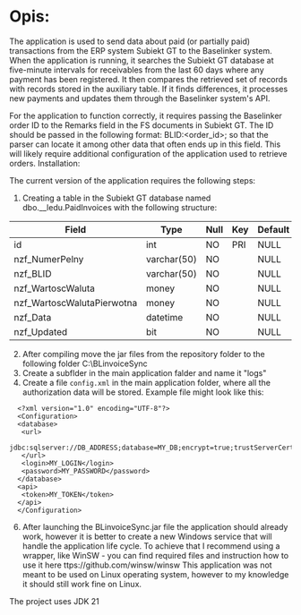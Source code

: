 # Opis:
The application is used to send data about paid (or partially paid) transactions from the ERP system Subiekt GT to the Baselinker system. When the application is running, it searches the Subiekt GT database at five-minute intervals for receivables from the last 60 days where any payment has been registered. It then compares the retrieved set of records with records stored in the auxiliary table. If it finds differences, it processes new payments and updates them through the Baselinker system's API.

For the application to function correctly, it requires passing the Baselinker order ID to the Remarks field in the FS documents in Subiekt GT. The ID should be passed in the following format: BLID:<order_id>; so that the parser can locate it among other data that often ends up in this field. This will likely require additional configuration of the application used to retrieve orders.
Installation:

The current version of the application requires the following steps:

1. Creating a table in the Subiekt GT database named dbo.__ledu.PaidInvoices with the following structure:

| Field | Type | Null | Key | Default | Extra |
|---|---|---|---|---|---|
| id | int | NO | PRI | NULL | auto_increment |
| nzf_NumerPelny | varchar(50) | NO |  | NULL |  |
| nzf_BLID | varchar(50)  | NO   |     | NULL    |                |
| nzf_WartoscWaluta | money        | NO   |     | NULL    |                |
| nzf_WartoscWalutaPierwotna| money        | NO   |     | NULL    |                |
| nzf_Data    | datetime     | NO   |     | NULL    |                |
| nzf_Updated | bit          | NO   |     | NULL    |                |



2. After compiling move the jar files from the repository folder to the following folder C:\BLinvoiceSync
3. Create a subflder in the main application falder and name it "logs"
4. Create a file `config.xml` in the main application folder, where all the authorization data will be stored. Example file might look like this:
 ```
   <?xml version="1.0" encoding="UTF-8"?>
   <Configuration>
   <database>
    <url>
    jdbc:sqlserver://DB_ADDRESS;database=MY_DB;encrypt=true;trustServerCertificate=true
    </url>
    <login>MY_LOGIN</login>
    <password>MY_PASSWORD</password>
   </database>
   <api>
    <token>MY_TOKEN</token>
   </api>
   </Configuration>
```
6. After launching the BLinvoiceSync.jar file the application should already work, however it is better to create a new Windows service that will handle the application life cycle. To achieve that I recommend using a wrapper, like WinSW - you can find required files and instruction how to use it here ttps://github.com/winsw/winsw
This application was not meant to be used on Linux operating system, however to my knowledge it should still work fine on Linux.

The project uses JDK 21
